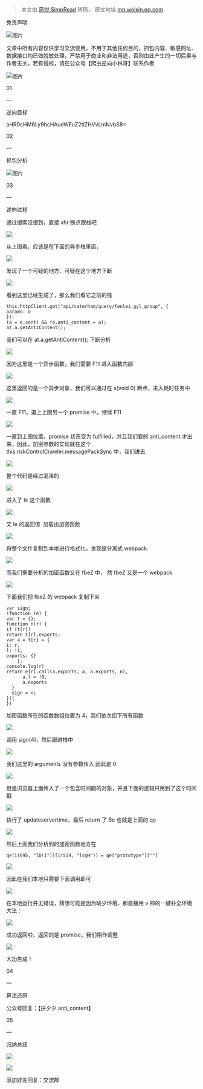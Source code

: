 > 本文由 [简悦 SimpRead](http://ksria.com/simpread/) 转码， 原文地址 [mp.weixin.qq.com](https://mp.weixin.qq.com/s/OkxCbGX5XvlDXzr6mYujsg)

免责声明  

![图片](https://mmbiz.qpic.cn/mmbiz_png/5aP6U4veSuwT0dUxFRAYKJckhBKVG6eccyrNSOic72rU60MknlI9pEoWgY2WcDNygkNG5NtzxaWSibj18LFoScqQ/640?wx_fmt=png)

文章中所有内容仅供学习交流使用，不用于其他任何目的，抓包内容、敏感网址、数据接口均已做脱敏处理，严禁用于商业和非法用途，否则由此产生的一切后果与作者无关。若有侵权，请在公众号【爬虫逆向小林哥】联系作者

![图片](https://mmbiz.qpic.cn/mmbiz_png/5aP6U4veSuwT0dUxFRAYKJckhBKVG6ecnicjTbwdy5ze4PutY5ADhJD1xKy7WpcxMqLhyw93ccIQO4QCP1T30Xg/640?wx_fmt=png)

01

—

逆向目标  

  
aHR0cHM6Ly9hcHAueWFuZ2tlZHVvLmNvbS8=

02

—  

抓包分析

![图片](https://mmbiz.qpic.cn/mmbiz_png/5aP6U4veSuyQ1fFJaIicFZDCqydMVgbK76POGPLXfW7ISZqwriaernEHia9kGVW2pmMPAibqiaTD8Pm2oLcv5QeKM1g/640?wx_fmt=png)

03

—  

逆向过程

通过搜索没搜到，直接 xhr 断点跟栈吧  

![](https://mmbiz.qpic.cn/mmbiz_png/5aP6U4veSuyQ1fFJaIicFZDCqydMVgbK7iaic9wnGQmQZF0iaeKGBAia9VeRLgpJ7fjicnomjzOBAgibtx6bEZGz5qBJQ/640?wx_fmt=png)

从上图看，应该是在下面的异步栈里面，

![](https://mmbiz.qpic.cn/mmbiz_png/5aP6U4veSuyQ1fFJaIicFZDCqydMVgbK7zEXDXYn5WhdqF9VgbNoM9HCWB6wYG4mflPpaWOXYLU30ibrwEiaUcsMA/640?wx_fmt=png)

发现了一个可疑的地方，可疑在这个地方下断

![](https://mmbiz.qpic.cn/mmbiz_png/5aP6U4veSuyQ1fFJaIicFZDCqydMVgbK7eT65TErHqhZ8KFY8aga3BsibPK0Z0lricWHvCQLjqzj9O14KdrY8aU1g/640?wx_fmt=png)

看到这里已经生成了，那么我们看它之前的栈

```
this.httpClient.get("api/caterham/query/fenlei_gyl_group", {
params: o
});
(a = e.sent) && (o.anti_content = a);
at.a.getAntiContent();

```

我们可以在 at.a.getAntiContent(); 下断分析

![](https://mmbiz.qpic.cn/mmbiz_png/5aP6U4veSuyQ1fFJaIicFZDCqydMVgbK7j5vxo1rmLZ4UiaQm5GVPd2lKE2dSHzn5fashraRfyGOkhdk55weQKAA/640?wx_fmt=png)

因为这里是一个异步函数，我们需要 F11 进入函数内部

![](https://mmbiz.qpic.cn/mmbiz_png/5aP6U4veSuyQ1fFJaIicFZDCqydMVgbK7VzV0qCLgGgsictkX2aJUiaqHhjFFed66EAk0IclRDL4AqOFWTvPoUdUQ/640?wx_fmt=png)

这里返回的是一个异步对象，我们可以通过在 s(void 0) 断点，进入耗时任务中

![](https://mmbiz.qpic.cn/mmbiz_png/5aP6U4veSuyQ1fFJaIicFZDCqydMVgbK7m3fpK91ZfYib2pWEL2hrajxlibLHEwUNoktf5sBeCNeTgAx5gQcdPUDg/640?wx_fmt=png)

一直 F11，道上上图另一个 promise 中，继续 F11

![](https://mmbiz.qpic.cn/mmbiz_png/5aP6U4veSuyQ1fFJaIicFZDCqydMVgbK7mXHiaVZ6ibXicIeya2EhyoLj4s8RruFnV0eL6FXLVTggcWKKiaPa8UosCA/640?wx_fmt=png)

一直到上图位置，promise 状态变为 fulfilled，并且我们要的 anti_content 才出来，因此，加密参数的实现就在这个 this.riskControlCrawler.messagePackSync 中，我们进去

![](https://mmbiz.qpic.cn/mmbiz_png/5aP6U4veSuyQ1fFJaIicFZDCqydMVgbK7dLaHYTwRPFf6InPzq1ciaOiclTmcGNBlSd04sRsKqCic8JDakkNTtialhA/640?wx_fmt=png)

整个代码是经过混淆的

![](https://mmbiz.qpic.cn/mmbiz_png/5aP6U4veSuyQ1fFJaIicFZDCqydMVgbK7ianQGZ3IkZJXScLI7ibGicDcuHe0BfzkNqYRsDqMQooUTbm7ibiaHSIKkBA/640?wx_fmt=png)

进入了 le 这个函数

![](https://mmbiz.qpic.cn/mmbiz_png/5aP6U4veSuyQ1fFJaIicFZDCqydMVgbK7cS7Uia0HDk1ZtVlDq4ibv9FSPsknv4UjvoeDZ7j3IF6eoQvs02Ggtg8w/640?wx_fmt=png)

又 le 的返回值  加载出加密函数

![](https://mmbiz.qpic.cn/mmbiz_png/5aP6U4veSuyQ1fFJaIicFZDCqydMVgbK7lX3MvsxuJjlAKWl8Ry3zTgjWPl9AuBTQpb1WbYwD9avo9oicA7hpzIQ/640?wx_fmt=png)

将整个文件复制到本地进行格式化，发现是分离式 webpack

![](https://mmbiz.qpic.cn/mmbiz_png/5aP6U4veSuyQ1fFJaIicFZDCqydMVgbK781j08BbM8JUjbks2Hh8icURDzflr72HtpTHtAaKXMVVtRtI0TaicQkXA/640?wx_fmt=png)

而我们需要分析的加密函数又在 fbeZ 中， 然 fbeZ 又是一个 webpack

![](https://mmbiz.qpic.cn/mmbiz_png/5aP6U4veSuyQ1fFJaIicFZDCqydMVgbK77dlfvmGQ6XjsDpicw3v9bEuibCaKcEPibVNcgFbddVXh61PxOj2qjKshQ/640?wx_fmt=png)

下面我们把 fbeZ 的 webpack 复制下来

```
var sign;
!function (e) {
var t = {};
function n(r) {
if (t[r])
return t[r].exports;
var a = t[r] = {
i: r,
l: !1,
exports: {}
    };
console.log(r)
return e[r].call(a.exports, a, a.exports, n),
      a.l = !0,
      a.exports
  }
  sign = n;
}({
})

```

加密函数所在的函数数组位置为 4，我们依次扣下所有函数

![](https://mmbiz.qpic.cn/mmbiz_png/5aP6U4veSuyQ1fFJaIicFZDCqydMVgbK7HOPCyvOiaR00XgqQf6M0Av0icF4qTvB30KukvMA8AD0V1Qkq33bzXHtw/640?wx_fmt=png)

调用 sign(4)，然后跟进栈中

![](https://mmbiz.qpic.cn/mmbiz_png/5aP6U4veSuyQ1fFJaIicFZDCqydMVgbK7QEC5bKm4EouRRQCxz7Xmh6kFy0XpU2d2XQAUKicAau7CHTAJkInO1fg/640?wx_fmt=png)

我们这里的 arguments 没有参数传入 因此是 0

![](https://mmbiz.qpic.cn/mmbiz_png/5aP6U4veSuyQ1fFJaIicFZDCqydMVgbK7nxNAeUia54p5zwicDXemibb53TK7H5GeFI0RINgmuQof8C7qhDXSe2uGw/640?wx_fmt=png)

但是浏览器上面传入了一个包含时间戳的对象，并且下面的逻辑只用到了这个时间戳

![](https://mmbiz.qpic.cn/mmbiz_png/5aP6U4veSuyQ1fFJaIicFZDCqydMVgbK7Uzo8T5MTcicmx8DXWwZlRibxjBZ0Oj1su2XPl51Scow11XqCzbIsFg5Q/640?wx_fmt=png)

执行了 updateservertime，最后 return 了 Be 也就是上面的 qe

![](https://mmbiz.qpic.cn/mmbiz_png/5aP6U4veSuyQ1fFJaIicFZDCqydMVgbK7AWbvMYXB0YMAia2lbPPpxwMteoSH9wkwPaibe822pjjHrAcUnMG02A2w/640?wx_fmt=png)

然后上面我们分析到的加密函数地方在

```
qe[i(695, "lD!i")][i(539, "lc@H")] = qe["prototype"][""]

```

![](https://mmbiz.qpic.cn/mmbiz_png/5aP6U4veSuyQ1fFJaIicFZDCqydMVgbK7UEBehvbrMdoQBt870YDV1bdW3MwiaKUlhJW9uTWN3WCLPA9xpHh7rmg/640?wx_fmt=png)

因此在我们本地只需要下面调用即可

![](https://mmbiz.qpic.cn/mmbiz_png/5aP6U4veSuyQ1fFJaIicFZDCqydMVgbK7PpV9cic0V5v0Lkj1qZaeK9NsrU4nvaGlZJHxqib7suibnyFjqMr1BEcVA/640?wx_fmt=png)

在本地运行并无错误，猜想可能是因为缺少环境，那直接用 v 神的一键补全环境大法：

![](https://mmbiz.qpic.cn/mmbiz_png/5aP6U4veSuyQ1fFJaIicFZDCqydMVgbK7lmJEBSsl8ay4RnfmxFKuZoF29y6ibNE4CzvvFhyKLtMT8WIEicTzIj2Q/640?wx_fmt=png)

成功返回啦，返回的是 promise，我们稍作调整

![](https://mmbiz.qpic.cn/mmbiz_png/5aP6U4veSuyQ1fFJaIicFZDCqydMVgbK7x6ylL1vldsSjIia2TTwJlCQ1f3qDDLRhX81iaY8tLyMInU7q6u2XXP3A/640?wx_fmt=png)

大功告成！

04

—  

算法还原

公众号回复：【拼夕夕 anti_content】  

05

—  

归纳总结

![](https://mmbiz.qpic.cn/mmbiz_png/5aP6U4veSuwT0dUxFRAYKJckhBKVG6ecwtV3Ot2Y5VCuGU0DibxkkurkYJ2QzbN96L6ibFbBgOEM8TYpH4P8A8eQ/640?wx_fmt=png)

![](https://mmbiz.qpic.cn/mmbiz_png/5aP6U4veSuwT0dUxFRAYKJckhBKVG6ecwyVZbsGqS6q1xRoreyqHokuq1KdtUq6A4dkuPFpqVjR0loz0QElpNQ/640?wx_fmt=png)

添加好友回复：交流群